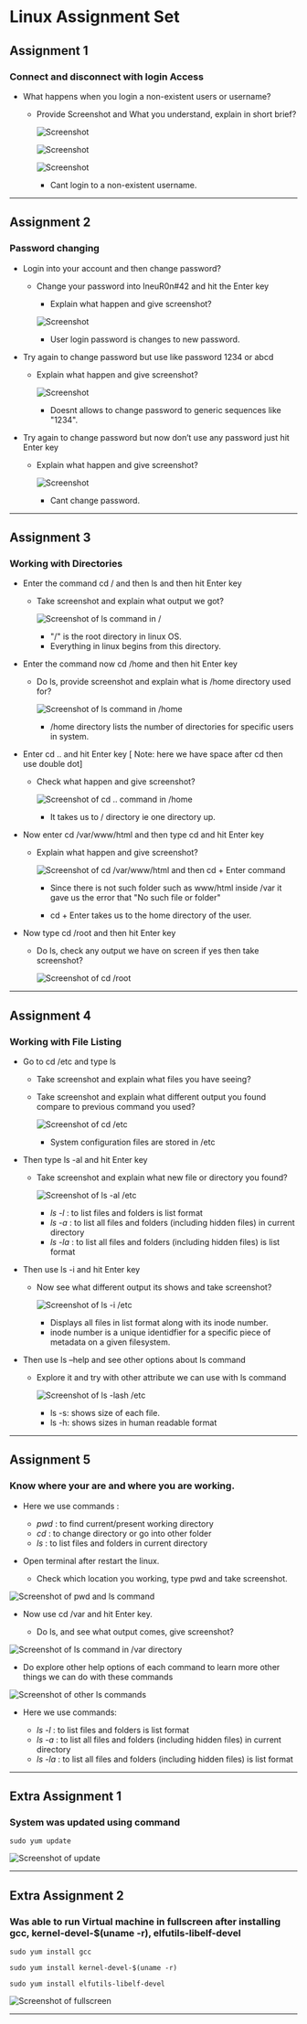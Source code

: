 # Linux Assignment Set
## **Assignment 1**

### **Connect and disconnect with login Access**

- What happens when you login a non-existent users or username?

  - Provide Screenshot and What you understand, explain in short brief?

    ![Screenshot](./1-1.png)

    ![Screenshot](./1-2.png)

    ![Screenshot](./1-3.png)

    - Cant login to a non-existent username.

---

## **Assignment 2**

### **Password changing**

- Login into your account and then change password?

  - Change your password into IneuR0n#42 and hit the Enter key

    - Explain what happen and give screenshot?

    ![Screenshot](./2-1.png)

    - User login password is changes to new password.

- Try again to change password but use like password 1234 or abcd

  - Explain what happen and give screenshot?

    ![Screenshot](./2-2.png)

    - Doesnt allows to change password to generic sequences like "1234".

- Try again to change password but now don’t use any password just hit Enter key

  - Explain what happen and give screenshot?

    ![Screenshot](./2-3.png)

    - Cant change password.

---
## **Assignment 3**

### **Working with Directories**

- Enter the command cd / and then ls and then hit Enter key

  - Take screenshot and explain what output we got?

    ![Screenshot of ls command in /](./3-1.png)

    - "/" is the root directory in linux OS.
    - Everything in linux begins from this directory.

- Enter the command now cd /home and then hit Enter key

  - Do ls, provide screenshot and explain what is /home directory used for?

    ![Screenshot of ls command in /home](./3-2.png)

    - /home directory lists the number of directories for specific users in system.

- Enter cd .. and hit Enter key [ Note: here we have space after cd then use double dot]

  - Check what happen and give screenshot?

    ![Screenshot of cd .. command in /home](./3-3.png)

    - It takes us to / directory ie one directory up.

- Now enter cd /var/www/html and then type cd and hit Enter key

  - Explain what happen and give screenshot?

    ![Screenshot of cd /var/www/html and then cd + Enter command](./3-4.png)

    - Since there is not such folder such as www/html inside /var it gave us the error that "No such file or folder"
    
    - cd + Enter takes us to the home directory of the user.

- Now type cd /root and then hit Enter key

  - Do ls, check any output we have on screen if yes then take screenshot?

    ![Screenshot of cd /root](./3-5.png)
    
---
## **Assignment 4**

### **Working with File Listing**

- Go to cd /etc and type ls

  - Take screenshot and explain what files you have seeing?
  - Take screenshot and explain what different output you found compare to previous command you used?

    ![Screenshot of cd /etc](./4-1.png)

    - System configuration files are stored in /etc


- Then type ls -al and hit Enter key

  - Take screenshot and explain what new file or directory you found?

    ![Screenshot of ls -al /etc](./4-2.png)

    - *ls -l* : to list files and folders is list format
    - *ls -a* : to list all files and folders (including hidden files) in current directory
    - *ls -la* : to list all files and folders (including hidden files) is list format

- Then use ls -i and hit Enter key

  - Now see what different output its shows and take screenshot?

    ![Screenshot of ls -i /etc](./4-3.png)

    - Displays all files in list format along with its inode number.
    - inode number is a unique identidfier for a specific piece of metadata on a given filesystem.

- Then use ls –help and see other options about ls command

  - Explore it and try with other attribute we can use with ls command

    ![Screenshot of ls -lash /etc](./4-4.png)

    - ls -s: shows size of each file.
    - ls -h: shows sizes in human readable format

---

## **Assignment 5**

### **Know where your are and where you are working.**

- Here we use commands :
  - *pwd* : to find current/present working directory
  - *cd* : to change directory or go into other folder
  - *ls* : to list files and folders in current directory


- Open terminal after restart the linux. 

  - Check which location you working, type pwd and take screenshot.

![Screenshot of pwd and ls command](./pwdls.png)

- Now use cd /var and hit Enter key.

  - Do ls, and see what output comes, give screenshot?

![Screenshot of ls command in /var directory](./var.png)

- Do explore other help options of each command to learn more other things we can do with these commands

![Screenshot of other ls commands](./otherls.png)

- Here we use commands:

  - *ls -l* : to list files and folders is list format
  - *ls -a* : to list all files and folders (including hidden files) in current directory
  - *ls -la* : to list all files and folders (including hidden files) is list format

---

## **Extra Assignment 1**

### System was updated using command 

```
sudo yum update
```

![Screenshot of update](./update.png)

---

## **Extra Assignment 2**

### Was able to run Virtual machine in fullscreen after installing gcc, kernel-devel-$(uname -r), elfutils-libelf-devel

```
sudo yum install gcc

sudo yum install kernel-devel-$(uname -r)

sudo yum install elfutils-libelf-devel

```

![Screenshot of fullscreen](./fullscreen.png)

---